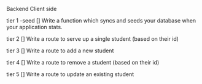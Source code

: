 Backend Client side

tier 1
    -seed
        [] Write a function which syncs and seeds your database when your application stats.

tier 2
    [] Write a route to serve up a single student (based on their id)

tier 3
    [] Write a route to add a new student

tier 4
    [] Write a route to remove a student (based on their id)

tier 5
    [] Write a route to update an existing student